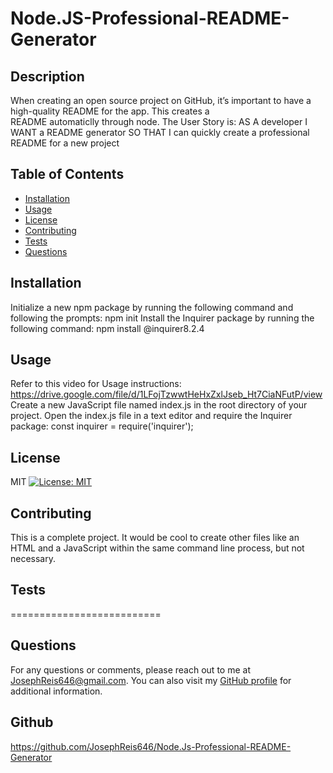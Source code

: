 
  # Node.JS-Professional-README-Generator
  
  ## Description
  When creating an open source project on GitHub, it’s important to have a high-quality README for the app. This creates a      
  README automaticlly through node.
  The User Story is:
  AS A developer
  I WANT a README generator
  SO THAT I can quickly create a professional README for a new project

  
  ## Table of Contents
  - [Installation](#installation)
  - [Usage](#usage)
  - [License](#license)
  - [Contributing](#contributing)
  - [Tests](#tests)
  - [Questions](#questions)
  
  ## Installation
  Initialize a new npm package by running the following command and following the prompts: npm init
  Install the Inquirer package by running the following command: npm install @inquirer8.2.4

  
  ## Usage
  Refer to this video for Usage instructions: https://drive.google.com/file/d/1LFojTzwwtHeHxZxlJseb_Ht7CiaNFutP/view
  Create a new JavaScript file named index.js in the root directory of your project.
  Open the index.js file in a text editor and require the Inquirer package: 
  const inquirer = require('inquirer');
  
  ## License
  MIT
[![License: MIT](https://img.shields.io/badge/License-MIT-yellow.svg)](https://opensource.org/licenses/MIT)
  
  ## Contributing
  This is a complete project. It would be cool to create other files like an HTML and a JavaScript within the same command line process, but not necessary. 
  
  ## Tests
  ==========================
  
  ## Questions
  For any questions or comments, please reach out to me at JosephReis646@gmail.com. You can also visit my [GitHub profile](https://github.com/JosephReis646) for additional information.
  
  ## Github
  https://github.com/JosephReis646/Node.Js-Professional-README-Generator